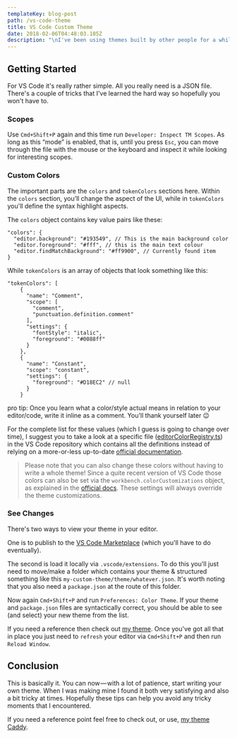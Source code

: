 ```yaml
---
templateKey: blog-post
path: /vs-code-theme
title: VS Code Custom Theme
date: 2018-02-06T04:48:03.105Z
description: "\nI've been using themes built by other people for a while now and for the most part they've been great. I don't know if it's my inner designer coming out or what but I've finally had enough of all these themes and decided to build one of my own. \U0001F60A"
---
```

## Getting Started



For VS Code it's really rather simple. All you really need is a JSON file. There's a couple of tricks that I've learned the hard way so hopefully you won't have to.

### Scopes

Use `Cmd+Shift+P` again and this time run `Developer: Inspect TM Scopes`. As long as this “mode” is enabled, that is, until you press `Esc`, you can move through the file with the mouse or the keyboard and inspect it while looking for interesting scopes.

### Custom Colors

The important parts are the `colors` and `tokenColors` sections here. Within the `colors` section, you’ll change the aspect of the UI, while in `tokenColors` you'll define the syntax highlight aspects.

The `colors` object contains key value pairs like these:

```
"colors": {
  "editor.background": "#193549", // This is the main background color
  "editor.foreground": "#fff", // this is the main text colour
  "editor.findMatchBackground": "#ff9900", // Currently found item
}
```
While `tokenColors` is an array of objects that look something like this:
```
"tokenColors": [
    {
      "name": "Comment",
      "scope": [
        "comment",
        "punctuation.definition.comment"
      ],
      "settings": {
        "fontStyle": "italic",
        "foreground": "#0088ff"
      }
    },
    {
      "name": "Constant",
      "scope": "constant",
      "settings": {
        "foreground": "#D18EC2" // null
      }
    }
```

pro tip: Once you learn what a color/style actual means in relation to your editor/code, write it inline as a comment. You'll thank yourself later 😉

For the complete list for these values (which I guess is going to change over time), I suggest you to take a look at a specific file ([editorColorRegistry.ts](https://github.com/Microsoft/vscode/blob/master/src/vs/editor/common/view/editorColorRegistry.ts)) in the VS Code repository which contains all the definitions instead of relying on a more-or-less up-to-date [official documentation](https://code.visualstudio.com/docs/getstarted/theme-color-reference).

> Please note that you can also change these colors without having to write a whole theme! Since a quite recent version of VS Code those colors can also be set via the `workbench.colorCustomizations` object, as explained in the [official docs](https://code.visualstudio.com/docs/getstarted/themes#_customize-a-color-theme). These settings will always override the theme customizations.

### See Changes
There's two ways to view your theme in your editor.

One is to publish to the  [VS Code Marketplace](https://code.visualstudio.com/docs/extensions/publish-extension) (which you'll have to do eventually).

The second is load it locally via `.vscode/extensions`. To do this you'll just need to move/make a folder which contains your theme & structured something like  this `my-custom-theme/theme/whatever.json`. It's worth noting that you also need a `package.json` at the route of this folder.

Now again `Cmd+Shift+P` and run `Preferences: Color Theme`. If your theme and `package.json` files are syntactically correct, you should be able to see (and select) your new theme from the list.


If you need a reference then check out [my theme](https://github.com/tcasey/caddy-vscode). Once you've got all that in place you just need to `refresh` your editor via `Cmd+Shift+P` and then run `Reload Window`.

## Conclusion
This is basically it. You can now — with a lot of patience, start writing your own theme. When I was making mine I found it both very satisfying and also a bit tricky at times. Hopefully these tips can help you avoid any tricky moments that I encountered.

 If you need a reference point feel free to check out, or use, [my theme Caddy](https://github.com/tcasey/caddy-vscode).
